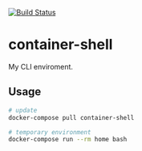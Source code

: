 [![Build Status](https://travis-ci.org/CMeza99/container-shell.svg?branch=develop)](https://travis-ci.org/CMeza99/container-shell)

# container-shell
My CLI enviroment.

## Usage

```sh
# update
docker-compose pull container-shell

# temporary environment
docker-compose run --rm home bash
```
